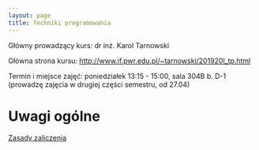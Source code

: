 ```yaml
---
layout: page
title: Techniki programowania
---
```

Główny prowadzący kurs: dr inż. Karol Tarnowski

Główna strona kursu: <http://www.if.pwr.edu.pl/~tarnowski/201920l_tp.html>

Termin i miejsce zajęć: poniedziałek 13:15 - 15:00, sala 304B b. D-1 (prowadzę zajęcia w drugiej części semestru, od 27.04)

# Uwagi ogólne

[Zasady zaliczenia](../tp_zz.pdf)
